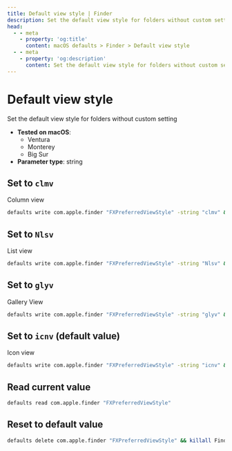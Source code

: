 ```yaml
---
title: Default view style | Finder
description: Set the default view style for folders without custom setting
head:
  - - meta
    - property: 'og:title'
      content: macOS defaults > Finder > Default view style
  - - meta
    - property: 'og:description'
      content: Set the default view style for folders without custom setting
---
```


# Default view style

Set the default view style for folders without custom setting

<!-- break lists -->

- **Tested on macOS**:
  - Ventura
  - Monterey
  - Big Sur
- **Parameter type**: string

## Set to `clmv`

Column view

```bash
defaults write com.apple.finder "FXPreferredViewStyle" -string "clmv" && killall Finder
```

## Set to `Nlsv`

List view

```bash
defaults write com.apple.finder "FXPreferredViewStyle" -string "Nlsv" && killall Finder
```

## Set to `glyv`

Gallery View

```bash
defaults write com.apple.finder "FXPreferredViewStyle" -string "glyv" && killall Finder
```

## Set to `icnv` (default value)

Icon view

```bash
defaults write com.apple.finder "FXPreferredViewStyle" -string "icnv" && killall Finder
```

## Read current value

```bash
defaults read com.apple.finder "FXPreferredViewStyle"
```

## Reset to default value

```bash
defaults delete com.apple.finder "FXPreferredViewStyle" && killall Finder
```
